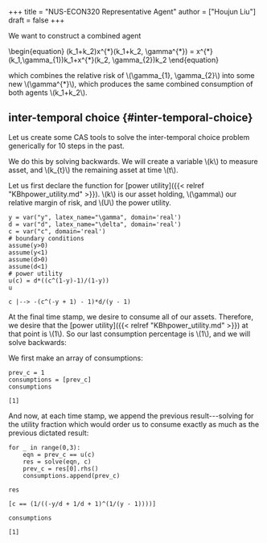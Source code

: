+++
title = "NUS-ECON320 Representative Agent"
author = ["Houjun Liu"]
draft = false
+++

We want to construct a combined agent

\begin{equation}
(k\_1+k\_2)x^{\*}(k\_1+k\_2, \gamma^{\*}) = x^{\*}(k\_1,\gamma\_{1})k\_1+x^{\*}(k\_2, \gamma\_{2})k\_2
\end{equation}

which combines the relative risk of \\(\gamma\_{1}, \gamma\_{2}\\) into some new \\(\gamma^{\*}\\), which produces the same combined consumption of both agents \\(k\_1+k\_2\\).


## inter-temporal choice {#inter-temporal-choice}

Let us create some CAS tools to solve the inter-temporal choice problem generically for 10 steps in the past.

We do this by solving backwards. We will create a variable \\(k\\) to measure asset, and \\(k\_{t}\\) the remaining asset at time \\(t\\).

Let us first declare the function for [power utility]({{< relref "KBhpower_utility.md" >}}). \\(k\\) is our asset holding, \\(\gamma\\) our relative margin of risk, and \\(U\\) the power utility.

```sage
y = var("y", latex_name="\gamma", domain='real')
d = var("d", latex_name="\delta", domain='real')
c = var("c", domain='real')
# boundary conditions
assume(y>0)
assume(y<1)
assume(d>0)
assume(d<1)
# power utility
u(c) = d*((c^(1-y)-1)/(1-y))
u
```

```text
c |--> -(c^(-y + 1) - 1)*d/(y - 1)
```

At the final time stamp, we desire to consume all of our assets. Therefore, we desire that the [power utility]({{< relref "KBhpower_utility.md" >}}) at that point is \\(1\\). So our last consumption percentage is \\(1\\), and we will solve backwards:

We first make an array of consumptions:

```sage
prev_c = 1
consumptions = [prev_c]
consumptions
```

```text
[1]
```

And now, at each time stamp, we append the previous result---solving for the utility fraction which would order us to consume exactly as much as the previous dictated result:

```sage
for _ in range(0,3):
    eqn = prev_c == u(c)
    res = solve(eqn, c)
    prev_c = res[0].rhs()
    consumptions.append(prev_c)

res
```

```text
[c == (1/((-y/d + 1/d + 1)^(1/(y - 1))))]
```

```sage
consumptions
```

```text
[1]
```